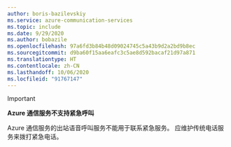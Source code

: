 ```yaml
---
author: boris-bazilevskiy
ms.service: azure-communication-services
ms.topic: include
ms.date: 9/29/2020
ms.author: bobazile
ms.openlocfilehash: 97a6fd3b84b48d09024745c5a43b9d2a2bd9b8ec
ms.sourcegitcommit: d9ba60f15aa6eafc3c5ae8d592bacaf21d97a871
ms.translationtype: HT
ms.contentlocale: zh-CN
ms.lasthandoff: 10/06/2020
ms.locfileid: "91767147"
---
```

> [!IMPORTANT]
> **Azure 通信服务不支持紧急呼叫**
>
> Azure 通信服务的出站语音呼叫服务不能用于联系紧急服务。 应维护传统电话服务来拨打紧急电话。